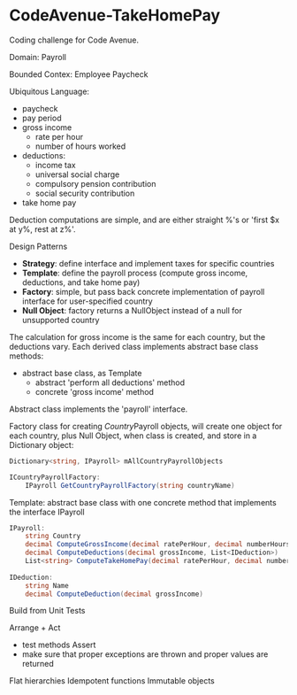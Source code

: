 # CodeAvenue-TakeHomePay
Coding challenge for Code Avenue.

Domain:
Payroll

Bounded Contex:
Employee Paycheck

Ubiquitous Language:
+ paycheck
+ pay period
+ gross income
	+ rate per hour
	+ number of hours worked
+ deductions:
	+ income tax
	+ universal social charge
	+ compulsory pension contribution
	+ social security contribution
+ take home pay


Deduction computations are simple, and are either straight %'s or 'first $x at y%, rest at z%'.

Design Patterns
+ **Strategy**: define interface and implement taxes for specific countries
+ **Template**: define the payroll process (compute gross income, deductions, and take home pay)
+ **Factory**: simple, but pass back concrete implementation of payroll interface for user-specified country
+ **Null Object**: factory returns a NullObject instead of a null for unsupported country


The calculation for gross income is the same for each country, but the deductions vary.  Each derived class implements abstract base class methods: 
+ abstract base class, as Template
	+ abstract 'perform all deductions' method
	+ concrete 'gross income' method

Abstract class implements the 'payroll' interface.


Factory class for creating *Country*Payroll objects, will create one object for each country, plus Null Object, when class is created, and store in a Dictionary object: 
```C#
Dictionary<string, IPayroll> mAllCountryPayrollObjects

ICountryPayrollFactory:
	IPayroll GetCountryPayrollFactory(string countryName)
```
Template: abstract base class with one concrete method that implements the interface IPayroll
```C#
IPayroll:
	string Country
	decimal ComputeGrossIncome(decimal ratePerHour, decimal numberHours)
	decimal ComputeDeductions(decimal grossIncome, List<IDeduction>)
	List<string> ComputeTakeHomePay(decimal ratePerHour, decimal numberHours, out decimal takeHomePay)
	
IDeduction:
	string Name
	decimal ComputeDeduction(decimal grossIncome)
```

Build from Unit Tests

Arrange
+ 
Act
+ test methods
Assert
+ make sure that proper exceptions are thrown and proper values are returned

Flat hierarchies
Idempotent functions
Immutable objects

